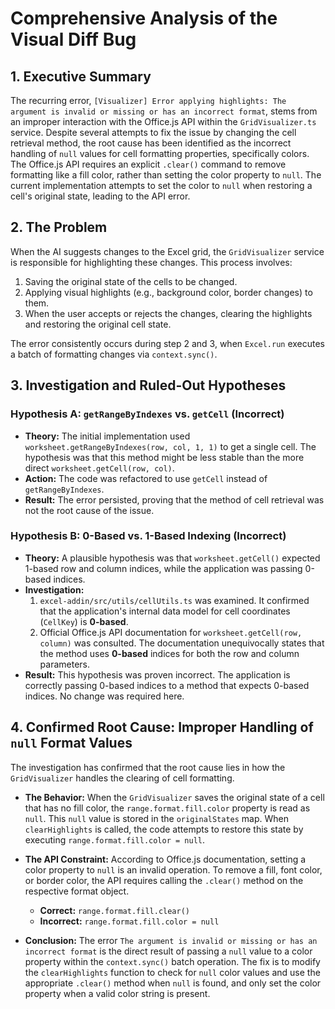# Comprehensive Analysis of the Visual Diff Bug

## 1. Executive Summary

The recurring error, `[Visualizer] Error applying highlights: The argument is invalid or missing or has an incorrect format`, stems from an improper interaction with the Office.js API within the `GridVisualizer.ts` service. Despite several attempts to fix the issue by changing the cell retrieval method, the root cause has been identified as the incorrect handling of `null` values for cell formatting properties, specifically colors. The Office.js API requires an explicit `.clear()` command to remove formatting like a fill color, rather than setting the color property to `null`. The current implementation attempts to set the color to `null` when restoring a cell's original state, leading to the API error.

## 2. The Problem

When the AI suggests changes to the Excel grid, the `GridVisualizer` service is responsible for highlighting these changes. This process involves:
1.  Saving the original state of the cells to be changed.
2.  Applying visual highlights (e.g., background color, border changes) to them.
3.  When the user accepts or rejects the changes, clearing the highlights and restoring the original cell state.

The error consistently occurs during step 2 and 3, when `Excel.run` executes a batch of formatting changes via `context.sync()`.

## 3. Investigation and Ruled-Out Hypotheses

### Hypothesis A: `getRangeByIndexes` vs. `getCell` (Incorrect)

*   **Theory:** The initial implementation used `worksheet.getRangeByIndexes(row, col, 1, 1)` to get a single cell. The hypothesis was that this method might be less stable than the more direct `worksheet.getCell(row, col)`.
*   **Action:** The code was refactored to use `getCell` instead of `getRangeByIndexes`.
*   **Result:** The error persisted, proving that the method of cell retrieval was not the root cause of the issue.

### Hypothesis B: 0-Based vs. 1-Based Indexing (Incorrect)

*   **Theory:** A plausible hypothesis was that `worksheet.getCell()` expected 1-based row and column indices, while the application was passing 0-based indices.
*   **Investigation:**
    1.  `excel-addin/src/utils/cellUtils.ts` was examined. It confirmed that the application's internal data model for cell coordinates (`CellKey`) is **0-based**.
    2.  Official Office.js API documentation for `worksheet.getCell(row, column)` was consulted. The documentation unequivocally states that the method uses **0-based** indices for both the row and column parameters.
*   **Result:** This hypothesis was proven incorrect. The application is correctly passing 0-based indices to a method that expects 0-based indices. No change was required here.

## 4. Confirmed Root Cause: Improper Handling of `null` Format Values

The investigation has confirmed that the root cause lies in how the `GridVisualizer` handles the clearing of cell formatting.

*   **The Behavior:** When the `GridVisualizer` saves the original state of a cell that has no fill color, the `range.format.fill.color` property is read as `null`. This `null` value is stored in the `originalStates` map. When `clearHighlights` is called, the code attempts to restore this state by executing `range.format.fill.color = null`.

*   **The API Constraint:** According to Office.js documentation, setting a color property to `null` is an invalid operation. To remove a fill, font color, or border color, the API requires calling the `.clear()` method on the respective format object.
    *   **Correct:** `range.format.fill.clear()`
    *   **Incorrect:** `range.format.fill.color = null`

*   **Conclusion:** The error `The argument is invalid or missing or has an incorrect format` is the direct result of passing a `null` value to a color property within the `context.sync()` batch operation. The fix is to modify the `clearHighlights` function to check for `null` color values and use the appropriate `.clear()` method when `null` is found, and only set the color property when a valid color string is present.
